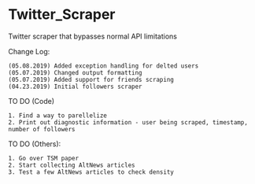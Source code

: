 # Twitter_Scraper
Twitter scraper that bypasses normal API limitations

Change Log:
```
(05.08.2019) Added exception handling for delted users
(05.07.2019) Changed output formatting
(05.07.2019) Added support for friends scraping
(04.23.2019) Initial followers scraper
```

TO DO (Code)
```
1. Find a way to parellelize
2. Print out diagnostic information - user being scraped, timestamp, number of followers
```

TO DO (Others):
```
1. Go over TSM paper
2. Start collecting AltNews articles
3. Test a few AltNews articles to check density
```
